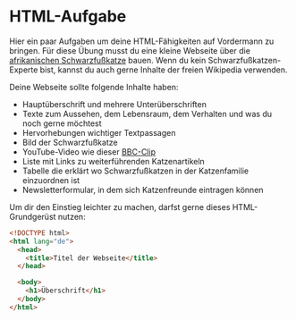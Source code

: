 # HTML-Aufgabe

Hier ein paar Aufgaben um deine HTML-Fähigkeiten auf Vordermann zu bringen. Für diese Übung musst du eine kleine Webseite über die [afrikanischen Schwarzfußkatze](https://de.wikipedia.org/wiki/Schwarzfu%C3%9Fkatze) bauen. Wenn du kein Schwarzfußkatzen-Experte bist, kannst du auch gerne Inhalte der freien Wikipedia verwenden.

Deine Webseite sollte folgende Inhalte haben:
- Hauptüberschrift und mehrere Unterüberschriften
- Texte zum Aussehen, dem Lebensraum, dem Verhalten und was du noch gerne möchtest
- Hervorhebungen wichtiger Textpassagen
- Bild der Schwarzfußkatze
- YouTube-Video wie dieser [BBC-Clip](https://www.youtube.com/watch?v=s6d9rqhivQY)
- Liste mit Links zu weiterführenden Katzenartikeln
- Tabelle die erklärt wo Schwarzfußkatzen in der Katzenfamilie einzuordnen ist
- Newsletterformular, in dem sich Katzenfreunde eintragen können

Um dir den Einstieg leichter zu machen, darfst gerne dieses HTML-Grundgerüst nutzen:

```html
<!DOCTYPE html>
<html lang="de">
  <head>
    <title>Titel der Webseite</title>
  </head>

  <body>
    <h1>Überschrift</h1>
  </body>
</html>
```
